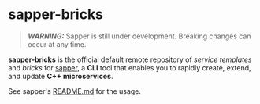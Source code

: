 # sapper-bricks

> **_WARNING:_**  Sapper is still under development. Breaking changes can occur at any time.

**sapper-bricks** is the official default remote repository of *service templates* and *bricks* for [sapper](https://github.com/seboste/sapper), a **CLI** tool that enables you to rapidly create, extend, and update **C++ microservices**.

See sapper's [README.md](https://github.com/seboste/sapper/blob/main/README.md) for the usage.


